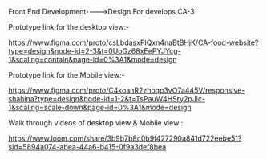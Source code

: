Front End Development---->Design For develops CA-3


Prototype link for the desktop view:-

https://www.figma.com/proto/csLbdasxPlQxn4naBtBHjK/CA-food-website?type=design&node-id=2-3&t=0UoGz68xEePYJYcg-1&scaling=contain&page-id=0%3A1&mode=design


Prototype link for the Mobile view:-

https://www.figma.com/proto/C4koanR2zhoqp3vO7a445V/responsive-shahina?type=design&node-id=1-2&t=TsPauW4HSry2pJlc-1&scaling=scale-down&page-id=0%3A1&mode=design


Walk through videos of desktop view & Mobile view :




https://www.loom.com/share/3b9b7b8c0b9f427290a841d722eebe51?sid=5894a074-abea-44a6-b415-0f9a3def8bea
